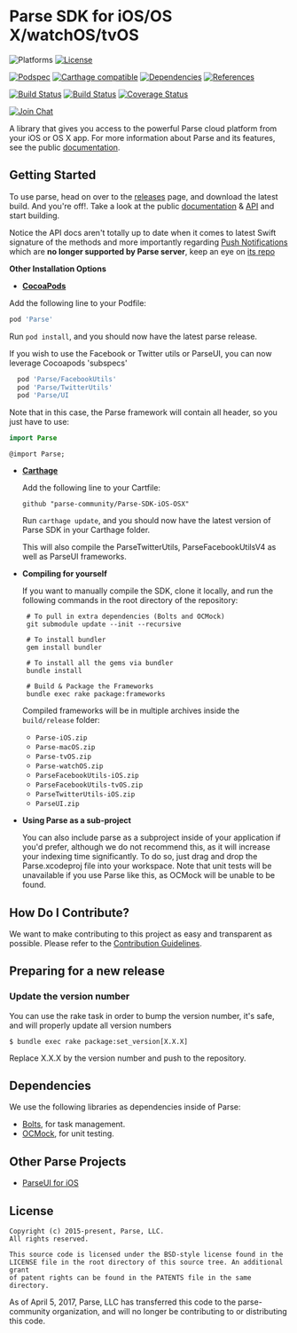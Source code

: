 # Parse SDK for iOS/OS X/watchOS/tvOS

![Platforms][platforms-svg]
[![License][license-svg]][license-link]

[![Podspec][podspec-svg]][podspec-link]
[![Carthage compatible][carthage-svg]](carthage-link)
[![Dependencies][dependencies-svg]][dependencies-link]
[![References][references-svg]][references-link]

[![Build Status][build-status-svg]][build-status-link]
[![Build Status][circleci-status-svg]][circleci-status-link]
[![Coverage Status][coverage-status-svg]][coverage-status-link]

[![Join Chat][gitter-svg]][gitter-link]

A library that gives you access to the powerful Parse cloud platform from your iOS or OS X app.
For more information about Parse and its features, see the public [documentation][docs].

## Getting Started

To use parse, head on over to the [releases][releases] page, and download the latest build.
And you're off!. Take a look at the public [documentation][docs] & [API][api] and start building.

Notice the API docs aren't totally up to date when it comes to latest Swift signature of the methods and more importantly regarding [Push Notifications](http://blog.parse.com/learn/engineering/the-dangerous-world-of-client-push/) which are **no longer supported by Parse server**, keep an eye on [its repo](https://github.com/ParsePlatform/parse-server)

**Other Installation Options**

 - **[CocoaPods](https://cocoapods.org)**

  Add the following line to your Podfile:
  ```ruby
  pod 'Parse'
  ```
  Run `pod install`, and you should now have the latest parse release.

  If you wish to use the Facebook or Twitter utils or ParseUI,
  you can now leverage Cocoapods 'subspecs'

  ```ruby
    pod 'Parse/FacebookUtils'
    pod 'Parse/TwitterUtils'
    pod 'Parse/UI
  ```

  Note that in this case, the Parse framework will contain all header, so you just have to use:

  ```swift
  import Parse
  ```

  ```objc
  @import Parse;
  ```

 - **[Carthage](https://github.com/carthage/carthage)**

   Add the following line to your Cartfile:
   ```
   github "parse-community/Parse-SDK-iOS-OSX"
   ```
   Run `carthage update`, and you should now have the latest version of Parse SDK in your Carthage folder.

   This will also compile the ParseTwitterUtils, ParseFacebookUtilsV4 as well as ParseUI frameworks.

 - **Compiling for yourself**

    If you want to manually compile the SDK, clone it locally, and run the following commands in the root directory of the repository:

        # To pull in extra dependencies (Bolts and OCMock)
        git submodule update --init --recursive

        # To install bundler
        gem install bundler

        # To install all the gems via bundler
        bundle install

        # Build & Package the Frameworks
        bundle exec rake package:frameworks

    Compiled frameworks will be in multiple archives inside the `build/release` folder: 
    - `Parse-iOS.zip`
    - `Parse-macOS.zip`
    - `Parse-tvOS.zip`
    - `Parse-watchOS.zip`
    - `ParseFacebookUtils-iOS.zip`
    - `ParseFacebookUtils-tvOS.zip`
    - `ParseTwitterUtils-iOS.zip`
    - `ParseUI.zip`


 - **Using Parse as a sub-project**

    You can also include parse as a subproject inside of your application if you'd prefer, although we do not recommend this, as it will increase your indexing time significantly. To do so, just drag and drop the Parse.xcodeproj file into your workspace. Note that unit tests will be unavailable if you use Parse like this, as OCMock will be unable to be found.

## How Do I Contribute?

We want to make contributing to this project as easy and transparent as possible. Please refer to the [Contribution Guidelines][contributing].

## Preparing for a new release

### Update the version number

You can use the rake task in order to bump the version number, it's safe, and will properly update all version numbers

```
$ bundle exec rake package:set_version[X.X.X]
```

Replace X.X.X by the version number and push to the repository.

## Dependencies

We use the following libraries as dependencies inside of Parse:

 - [Bolts][bolts-framework], for task management.
 - [OCMock][ocmock-framework], for unit testing.

## Other Parse Projects

 - [ParseUI for iOS][parseui-link]

## License

```
Copyright (c) 2015-present, Parse, LLC.
All rights reserved.

This source code is licensed under the BSD-style license found in the
LICENSE file in the root directory of this source tree. An additional grant
of patent rights can be found in the PATENTS file in the same directory.
```

As of April 5, 2017, Parse, LLC has transferred this code to the parse-community organization, and will no longer be contributing to or distributing this code.

 [docs]: http://docs.parseplatform.org/ios/guide/
 [api]: http://parseplatform.org/Parse-SDK-iOS-OSX/api/

 [parseui-link]: https://github.com/parse-community/ParseUI-iOS

 [releases]: https://github.com/parse-community/Parse-SDK-iOS-OSX/releases
 [contributing]: https://github.com/parse-community/Parse-SDK-iOS-OSX/blob/master/CONTRIBUTING.md

 [bolts-framework]: https://github.com/BoltsFramework/Bolts-ObjC
 [ocmock-framework]: http://ocmock.org

 [build-status-svg]: https://img.shields.io/travis/parse-community/Parse-SDK-iOS-OSX/master.svg
 [build-status-link]: https://travis-ci.org/parse-community/Parse-SDK-iOS-OSX/branches

 [circleci-status-svg]: https://circleci.com/gh/parse-community/Parse-SDK-iOS-OSX.svg?style=shield
 [circleci-status-link]: https://circleci.com/build-insights/gh/parse-community/Parse-SDK-iOS-OSX/master

 [coverage-status-svg]: https://img.shields.io/codecov/c/github/parse-community/Parse-SDK-iOS-OSX/master.svg
 [coverage-status-link]: https://codecov.io/github/parse-community/Parse-SDK-iOS-OSX?branch=master

 [license-svg]: https://img.shields.io/badge/license-BSD-lightgrey.svg
 [license-link]: https://github.com/parse-community/Parse-SDK-iOS-OSX/blob/master/LICENSE

 [podspec-svg]: https://img.shields.io/cocoapods/v/Parse.svg
 [podspec-link]: https://cocoapods.org/pods/Parse

 [carthage-svg]: https://img.shields.io/badge/Carthage-compatible-4BC51D.svg?style=flat
 [carthage-link]: https://github.com/carthage/carthage

 [platforms-svg]: http://img.shields.io/cocoapods/p/Parse.svg?style=flat

 [dependencies-svg]: https://img.shields.io/badge/dependencies-2-yellowgreen.svg
 [dependencies-link]: https://github.com/parse-community/Parse-SDK-iOS-OSX/blob/master/Vendor

 [references-svg]: https://www.versioneye.com/objective-c/parse/reference_badge.svg
 [references-link]: https://www.versioneye.com/objective-c/parse/references

 [gitter-svg]: https://img.shields.io/badge/gitter-join%20chat%20%E2%86%92-brightgreen.svg
 [gitter-link]: https://gitter.im/ParsePlatform/Chat

